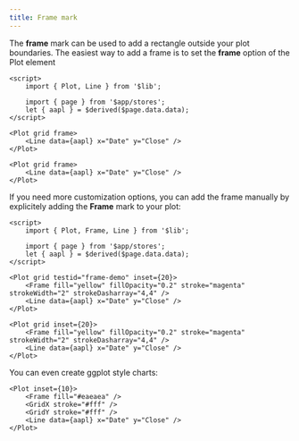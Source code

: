 ```yaml
---
title: Frame mark
---
```


<script lang="ts">
    import FramePlot1 from './FramePlot1.svelte';
    import FramePlot2 from './FramePlot2.svelte';
    import FramePlot3 from './FramePlot3.svelte';
</script>

The <b>frame</b> mark can be used to add a rectangle outside your plot boundaries. The
easiest way to add a frame is to set the <b>frame</b> option of the Plot element

```svelte live
<script>
    import { Plot, Line } from '$lib';
    
    import { page } from '$app/stores';
    let { aapl } = $derived($page.data.data);
</script>

<Plot grid frame>
    <Line data={aapl} x="Date" y="Close" />
</Plot>
```

```svelte
<Plot grid frame>
    <Line data={aapl} x="Date" y="Close" />
</Plot>
```

If you need more customization options, you can add the frame manually by explicitely adding the <b
        >Frame</b
    > mark to your plot:

```svelte live
<script>
    import { Plot, Frame, Line } from '$lib';
    
    import { page } from '$app/stores';
    let { aapl } = $derived($page.data.data);
</script>

<Plot grid testid="frame-demo" inset={20}>
    <Frame fill="yellow" fillOpacity="0.2" stroke="magenta" strokeWidth="2" strokeDasharray="4,4" />
    <Line data={aapl} x="Date" y="Close" />
</Plot>
```

```svelte
<Plot grid inset={20}>
    <Frame fill="yellow" fillOpacity="0.2" stroke="magenta" strokeWidth="2" strokeDasharray="4,4" />
    <Line data={aapl} x="Date" y="Close" />
</Plot>
```

You can even create ggplot style charts:

<FramePlot3 />

```svelte
<Plot inset={10}>
    <Frame fill="#eaeaea" />
    <GridX stroke="#fff" />
    <GridY stroke="#fff" />
    <Line data={aapl} x="Date" y="Close" />
</Plot>
```
